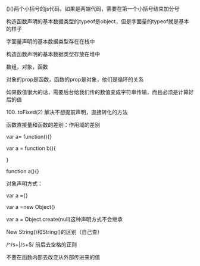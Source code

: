 ()()两个小括号的js代码，如果是两端代码，需要在第一个小括号结束加分号

构造函数声明的基本数据类型的typeof是object，但是字面量的typeof就是基本的样子

字面量声明的基本数据类型存在在栈中

构造函数声明的基本数据类型存放在堆中

数组，对象，函数

对象的prop是函数，函数的prop是对象，他们是循环的关系

如果数值很大的话，需要后台给我们传的数值变成字符串传输，而且必须是计算好后的值

100..toFixed(2) 解决不想提前声明，直接转化的方法

函数直接量和函数的差别：作用域的差别

var a= function(){}

var a = function b(){

}

function a(){}

对象声明方式：

var a ={}

var a =new Object()

var a = Object.create(null)这种声明方式不会继承

New String()和String()的区别（自己查）

/^/s+|/s+$/ 前后去空格的正则

不要在函数内部去改变从外部传进来的值




